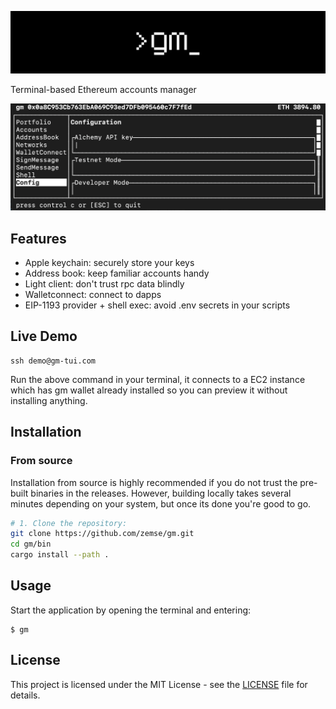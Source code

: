 ![>gm](./gm-banner-white.png)

Terminal-based Ethereum accounts manager

![gm screenshot](./gm-screenshot.png)

## Features

- Apple keychain: securely store your keys
- Address book: keep familiar accounts handy
- Light client: don't trust rpc data blindly
- Walletconnect: connect to dapps
- EIP-1193 provider + shell exec: avoid .env secrets in your scripts

## Live Demo

```
ssh demo@gm-tui.com
```

Run the above command in your terminal, it connects to a EC2 instance which has gm wallet already installed so you can preview it without installing anything.

## Installation

### From source

Installation from source is highly recommended if you do not trust the pre-built binaries in the releases. However, building locally takes several minutes depending on your system, but once its done you're good to go.

```sh
# 1. Clone the repository:
git clone https://github.com/zemse/gm.git
cd gm/bin
cargo install --path .
```

## Usage

Start the application by opening the terminal and entering:

```
$ gm
```

## License

This project is licensed under the MIT License - see the [LICENSE](LICENSE) file for details.
